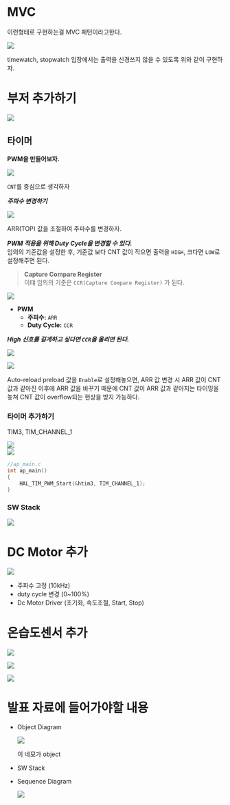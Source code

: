 # MVC

이런형태로 구현하는걸 MVC 패턴이라고한다.

![](ap_MVC.png)  


timewatch, stopwatch 입장에서는 출력을 신경쓰지 않을 수 있도록 위와 같이 구현하자.

# 부저 추가하기

![]({E564AE07-7224-401D-ABD2-CA6F0371278C}.png)

## 타이머

**PWM을 만들어보자.**

![]({92DEE4F9-17CB-4BDD-87A1-31134E2B5417}.png)

`CNT`를 중심으로 생각하자

***주파수 변경하기***

![]({C380EC89-B23A-47CE-98D4-31AD8ACB1984}.png)

ARR(TOP) 값을 조절하여 주파수를 변경하자.

***PWM 적용을 위해 Duty Cycle을 변경할 수 있다.***  
임의의 기준값을 설정한 후, 기준값 보다 CNT 값이 작으면 출력을 `HIGH`, 크다면 `LOW`로 설정해주면 된다.

> **Capture Compare Register**  
이떄 임의의 기준은 `CCR(Capture Compare Register)` 가 된다.

![]({E6D39EC2-1153-46A7-8D87-457C48AE7936}.png)


- **PWM**
    - **주파수:** `ARR`
    - **Duty Cycle:** `CCR`


***High 신호를 길게하고 싶다면 `CCR`을 올리면 된다.***

![](image.png)  

![]({5E0CA769-C2CB-43E9-8FEB-E653AC01A9E4}.png)

Auto-reload preload 값을 `Enable`로 설정해놓으면, ARR 값 변경 시 ARR 값이 CNT 값과 같아진 이후에 ARR 값을 바꾸기 때문에 CNT 값이 ARR 값과 같아지는 타이밍을 놓쳐 CNT 값이 overflow되는 현상을 방지 가능하다.


### 타이머 추가하기
TIM3, TIM_CHANNEL_1

![](image-1.png)  
![]({F7A7B911-9684-4457-9FD2-54637422DA73}.png)  

```c
//ap_main.c
int ap_main()
{
	HAL_TIM_PWM_Start(&htim3, TIM_CHANNEL_1);
}
```


### SW Stack  

![]({62ACB850-0B31-4DD3-AD45-7820302C0BAB}.png)


# DC Motor 추가

![]({8886F301-015B-4A68-B718-A9131713AF2B}.png)

- 주파수 고정 (10kHz)
- duty cycle 변경 (0~100%)
- Dc Motor Driver (초기화, 속도조절, Start, Stop)

# 온습도센서 추가

![]({5F7862E4-169A-40D8-A2A4-9BDC7C93FC11}.png)

![]({BF472857-0083-4504-B6BA-62D410ACE6CF}.png)

![]({798DA0C5-F215-4467-AE83-A95538ABE1C3}.png)

# 발표 자료에 들어가야할 내용
- Object Diagram  

    ![]({2D8758C4-AA11-400B-819B-302674765111}.png)

    이 네모가 object
- SW Stack

- Sequence Diagram

    ![]({C54C2209-75FB-42E8-82AB-0EC3F250E429}.png)


